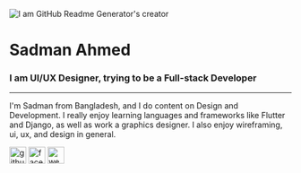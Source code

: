 ![I am GitHub Readme Generator's creator](https://github.com/Sadman-Ahmed/sadman-ahmed/blob/master/banner.png)
# Sadman Ahmed
### I am UI/UX Designer, trying to be a Full-stack Developer
<hr>

I'm Sadman from Bangladesh, and I do content on Design and Development. I really enjoy learning languages and frameworks like Flutter and  Django, as well as work a graphics designer. I also enjoy wireframing, ui, ux, and design in general.


[<img src='https://cdn.jsdelivr.net/npm/simple-icons@3.0.1/icons/github.svg' alt='github' height='30'>](https://github.com/sadman-ahmed)  [<img src='https://cdn.jsdelivr.net/npm/simple-icons@3.0.1/icons/facebook.svg' alt='facebook' height='30'>](https://www.facebook.com/sdmn.ahmd)  [<img src='https://cdn.jsdelivr.net/npm/simple-icons@3.0.1/icons/icloud.svg' alt='website' height='30'>](https://sadman-ahmed.github.io)  



<!--
**Sadman-Ahmed/sadman-ahmed** is a ✨ _special_ ✨ repository because its `README.md` (this file) appears on your GitHub profile.

Here are some ideas to get you started:

- 🔭 I’m currently working on ...
- 🌱 I’m currently learning ...
- 👯 I’m looking to collaborate on ...
- 🤔 I’m looking for help with ...
- 💬 Ask me about ...
- 📫 How to reach me: ...
- 😄 Pronouns: ...
- ⚡ Fun fact: ...
-->
